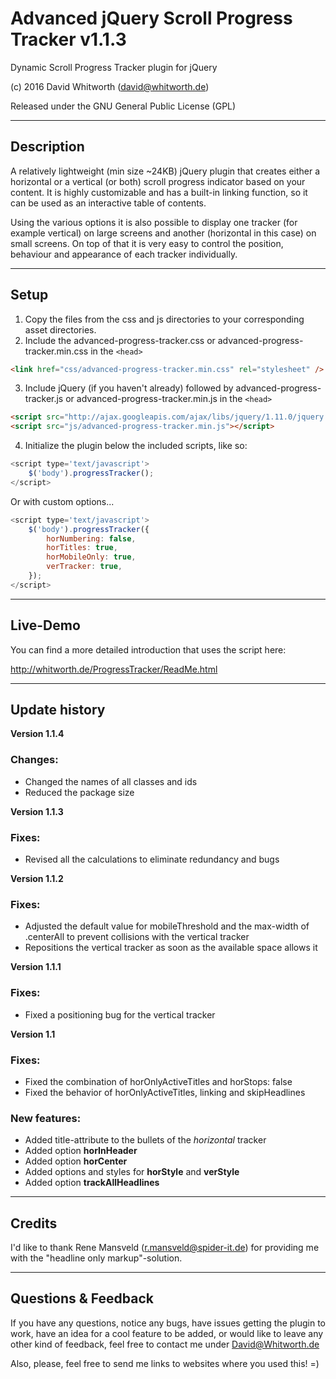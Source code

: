 Advanced jQuery Scroll Progress Tracker v1.1.3
==============================================

Dynamic Scroll Progress Tracker plugin for jQuery

(c) 2016 David Whitworth (david@whitworth.de)

Released under the GNU General Public License (GPL)

---

## Description

A relatively lightweight (min size ~24KB) jQuery plugin that creates either a horizontal or a vertical (or both) scroll progress indicator based on your content. It is highly customizable and has a built-in linking function, so it can be used as an interactive table of contents.

Using the various options it is also possible to display one tracker (for example vertical) on large screens and another (horizontal in this case) on small screens. On top of that it is very easy to control the position, behaviour and appearance of each tracker individually.

---

## Setup

1. Copy the files from the css and js directories to your corresponding asset directories.
2. Include the advanced-progress-tracker.css or advanced-progress-tracker.min.css in the `<head>`
```html
<link href="css/advanced-progress-tracker.min.css" rel="stylesheet" />
```
3. Include jQuery (if you haven't already) followed by advanced-progress-tracker.js or advanced-progress-tracker.min.js in the `<head>`
```html
<script src="http://ajax.googleapis.com/ajax/libs/jquery/1.11.0/jquery.min.js"></script>
<script src="js/advanced-progress-tracker.min.js"></script>
```
4. Initialize the plugin below the included scripts, like so:
```javascript
<script type='text/javascript'>
    $('body').progressTracker();
</script>
```
Or with custom options...
```javascript
<script type='text/javascript'>
    $('body').progressTracker({
        horNumbering: false,
        horTitles: true,
        horMobileOnly: true,
        verTracker: true,
    });
</script>
```

---

## Live-Demo

You can find a more detailed introduction that uses the script here:

http://whitworth.de/ProgressTracker/ReadMe.html

---

## Update history

**Version 1.1.4**
### Changes:

- Changed the names of all classes and ids
- Reduced the package size

**Version 1.1.3**
### Fixes:

- Revised all the calculations to eliminate redundancy and bugs

**Version 1.1.2**
### Fixes:

- Adjusted the default value for mobileThreshold and the max-width of .centerAll to prevent collisions with the vertical tracker
- Repositions the vertical tracker as soon as the available space allows it

**Version 1.1.1**
### Fixes:

- Fixed a positioning bug for the vertical tracker

**Version 1.1**
### Fixes:

- Fixed the combination of horOnlyActiveTitles and horStops: false
- Fixed the behavior of horOnlyActiveTitles, linking and skipHeadlines

### New features:

- Added title-attribute to the bullets of the *horizontal* tracker
- Added option **horInHeader**
- Added option **horCenter**
- Added options and styles for **horStyle** and **verStyle**
- Added option **trackAllHeadlines**

---

## Credits

I'd like to thank Rene Mansveld (r.mansveld@spider-it.de) for providing me with the "headline only markup"-solution.

---

## Questions & Feedback

If you have any questions, notice any bugs, have issues getting the plugin to work, have an idea for a cool feature to be added, or would like to leave any other kind of feedback, feel free to contact me under David@Whitworth.de

Also, please, feel free to send me links to websites where you used this! =)